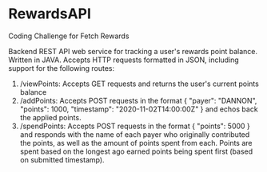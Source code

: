 # RewardsAPI
Coding Challenge for Fetch Rewards

Backend REST API web service for tracking a user's rewards point balance.  Written in JAVA. Accepts HTTP requests formatted in JSON, including support for the following routes:

1. /viewPoints: Accepts GET requests and returns the user's current points balance
2. /addPoints: Accepts POST requests in the format { "payer": "DANNON", "points": 1000, "timestamp": "2020-11-02T14:00:00Z" } and echos back the applied points.
3. /spendPoints: Accepts POST requests in the format { "points": 5000 } and responds with the name of each payer who originally contributed the points, as well as the amount of points spent from each.  Points are spent based on the longest ago earned points being spent first (based on submitted timestamp).
